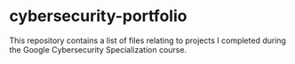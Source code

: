 # cybersecurity-portfolio

This repository contains a list of files relating to projects I completed during the Google Cybersecurity Specialization course.
